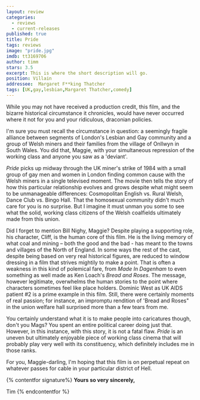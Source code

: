 ```yaml
---
layout: review
categories: 
  - reviews
  - current-releases
published: true
title: Pride
tags: reviews
image: "pride.jpg"
imdb: tt3169706
author: timm
stars: 3.5
excerpt: This is where the short description will go.
position: Villain
addressee:  Margaret F**king Thatcher
tags: [UK,gay,lesbian,Margaret Thatcher,comedy]
---
```


While you may not have received a production credit, this film, and the bizarre historical circumstance it chronicles, would have never occurred where it not for you and your ridiculous, draconian policies.

I'm sure you must recall the circumstance in question: a seemingly fragile alliance between segments of London's Lesbian and Gay community and a group of Welsh miners and their families from the village of Onllwyn in South Wales. You did that, Maggie, with your simultaneous repression of the working class and anyone you saw as a 'deviant'.

_Pride_ picks up midway through the UK miner's strike of 1984 with a small group of gay men and women in London finding common cause with the Welsh miners in a single televised moment. The movie then tells the story of how this particular relationship evolves and grows despite what might seem to be unmanageable differences: Cosmopolitan English vs. Rural Welsh, Dance Club vs. Bingo Hall. That the homosexual community didn't much care for you is no surprise. But I imagine it must unman you some to see what the solid, working class citizens of the Welsh coalfields ultimately made from this union.

Did I forget to mention Bill Nighy, Maggie? Despite playing a supporting role, his character, Cliff, is the human core of this film. He is the living memory of what coal and mining – both the good and the bad - has meant to the towns and villages of the North of England. In some ways the rest of the cast, despite being based on very real historical figures, are reduced to window dressing in a film that strives mightily to make a point. That is often a weakness in this kind of polemical fare, from _Made In Dagenham_ to even something as well made as Ken Loach's _Bread and Roses_. The message, however legitimate, overwhelms the human stories to the point where characters sometimes feel like place holders. Dominic West as UK AIDS patient #2 is a prime example in this film. Still, there were certainly moments of real passion; for instance, an impromptu rendition of 'Bread and Roses" in the union welfare hall surprised more than a few tears from me.

You certainly understand what it is to make people into caricatures though, don't you Mags? You spent an entire political career doing just that. However, in this instance, with this story, it is not a fatal flaw. _Pride_ is an uneven but ultimately enjoyable piece of working class cinema that will probably play very well with its constituency, which definitely includes me in those ranks.

For you, Maggie-darling, I'm hoping that this film is on perpetual repeat on whatever passes for cable in your particular district of Hell.

{% contentfor signature%}
**Yours so very sincerely,**
Tim
{% endcontentfor %}